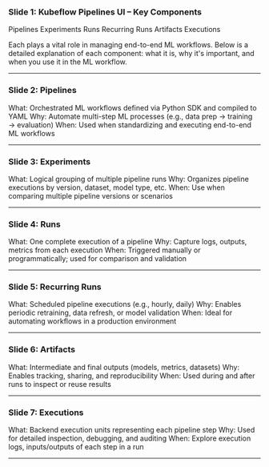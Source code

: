 
### Slide 1: Kubeflow Pipelines UI – Key Components

 Pipelines
 Experiments
 Runs
 Recurring Runs
 Artifacts
 Executions

Each plays a vital role in managing end-to-end ML workflows. 
Below is a detailed explanation of each component: what it is, why it's important, and when you use it in the ML workflow.

---

### Slide 2: Pipelines

 What: Orchestrated ML workflows defined via Python SDK and compiled to YAML
 Why: Automate multi-step ML processes (e.g., data prep → training → evaluation)
 When: Used when standardizing and executing end-to-end ML workflows

---

### Slide 3: Experiments

 What: Logical grouping of multiple pipeline runs
 Why: Organizes pipeline executions by version, dataset, model type, etc.
 When: Use when comparing multiple pipeline versions or scenarios

---

### Slide 4: Runs

 What: One complete execution of a pipeline
 Why: Capture logs, outputs, metrics from each execution
 When: Triggered manually or programmatically; used for comparison and validation

---

### Slide 5: Recurring Runs

 What: Scheduled pipeline executions (e.g., hourly, daily)
 Why: Enables periodic retraining, data refresh, or model validation
 When: Ideal for automating workflows in a production environment

---

### Slide 6: Artifacts

 What: Intermediate and final outputs (models, metrics, datasets)
 Why: Enables tracking, sharing, and reproducibility
 When: Used during and after runs to inspect or reuse results

---

### Slide 7: Executions

 What: Backend execution units representing each pipeline step
 Why: Used for detailed inspection, debugging, and auditing
 When: Explore execution logs, inputs/outputs of each step in a run

---














<!-- ---

### Slide 1: Kubeflow Pipelines UI – Key Components

 Pipelines
 Experiments
 Runs
 Recurring Runs
 Artifacts
 Executions

Each plays a vital role in managing end-to-end ML workflows.

---

### Slide 2: Pipelines

## 1. Pipelines

### What:
A Pipeline is a defined workflow of ML tasks, like preprocessing, training, evaluation, and deployment. It's typically created using the Kubeflow SDK (`kfp`) and compiled into a `.yaml` file.

### Why:
It standardizes and automates the end-to-end ML workflow, enabling repeatability and scalability.

### When:
You create a Pipeline when you want to orchestrate multiple steps of an ML workflow and run them as one job — either once or on a schedule.

---

## 2. Experiments

### What:
An Experiment is a logical group or namespace for organizing multiple pipeline Runs. Think of it as a project folder that holds related executions.

### Why:
It helps track and organize experiments based on goals, versions, or ML problems.

### When:
Use it when testing variations of a pipeline (e.g., different models, parameters, datasets) to keep your workflow organized.

---

## 3. Runs

### What:
A Run is a single execution of a pipeline — it may be triggered manually or via a recurring schedule.

### Why:
Each run gives detailed insights: execution logs, outputs, performance metrics, and metadata. You can compare them to identify the best version.

### When:
A Run is created whenever you execute a pipeline, whether once or automatically (via Recurring Runs).

---

## 4. Recurring Runs

### What:
Recurring Runs are scheduled jobs that run a pipeline at defined intervals (e.g., daily, weekly, hourly).

### Why:
Useful for automating retraining, inference, or validation tasks on new data — following a CI/CD pattern in ML.

### When:
Set this up when you need periodic execution of pipelines — like monitoring a model's performance or retraining based on new data.

---

## 5. Artifacts

### What:
Artifacts are the intermediate or final outputs of pipeline steps — like datasets, models, metrics, and files.

### Why:
They are versioned, stored, and tracked to enable reproducibility, debugging, and sharing across pipeline steps.

### When:
Artifacts are created during each Run and are used to pass data between components or evaluate results later.

---

## 6. Executions
## What:
Executions represent the underlying runtime actions of pipeline steps — the actual Kubernetes pods or containers that executed a task.

### Why:
They provide deep-dive information: logs, inputs, outputs, and exact status of each component execution.

### When:
Use Executions to debug, optimize, or audit what exactly happened during a pipeline Run. -->
